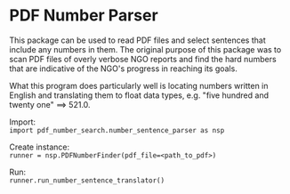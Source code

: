 # PDF Number Parser

This package can be used to read PDF files and select sentences that
include any numbers in them. The original purpose of this package was to
scan PDF files of overly verbose NGO reports and find the hard numbers 
that are indicative of the NGO's progress in reaching its goals.

What this program does particularly well is locating numbers written
in English and translating them to float data types, e.g. "five hundred
and twenty one" ==> 521.0.

Import:<br/>
`import pdf_number_search.number_sentence_parser as nsp`

Create instance:<br/>
`runner = nsp.PDFNumberFinder(pdf_file=<path_to_pdf>)`

Run:<br/>
`runner.run_number_sentence_translator()`
